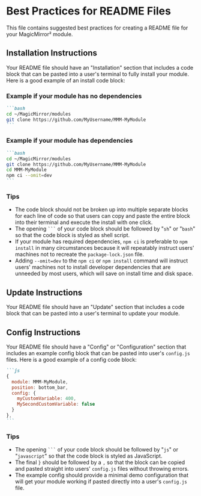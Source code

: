 # Best Practices for README Files

This file contains suggested best practices for creating a README file for your MagicMirror² module.

## Installation Instructions

Your README file should have an "Installation" section that includes a code block that can be pasted into a user's terminal to fully install your module. Here is a good example of an install code block:

### Example if your module has no dependencies

````markdown
```bash
cd ~/MagicMirror/modules
git clone https://github.com/MyUsername/MMM-MyModule
```
````

### Example if your module has dependencies

````markdown
```bash
cd ~/MagicMirror/modules
git clone https://github.com/MyUsername/MMM-MyModule
cd MMM-MyModule
npm ci --omit=dev
```
````

### Tips

- The code block should not be broken up into multiple separate blocks for each line of code so that users can copy and paste the entire block into their terminal and execute the install with one click.
- The opening ` ``` ` of your code block should be followed by "`sh`" or "`bash`" so that the code block is styled as shell script.
- If your module has required dependencies, `npm ci` is preferable to `npm install` in many circumstances because it will repeatably instruct users' machines not to recreate the `package-lock.json` file.
- Adding `--omit=dev` to the `npm ci` or `npm install` command will instruct users' machines not to install developer dependencies that are unneeded by most users, which will save on install time and disk space.

## Update Instructions

Your README file should have an "Update" section that includes a code block that can be pasted into a user's terminal to update your module.

## Config Instructions

Your README file should have a "Config" or "Configuration" section that includes an example config block that can be pasted into user's `config.js` files. Here is a good example of a config code block:

````markdown
```js
{
  module: MMM-MyModule,
  position: bottom_bar,
  config: {
    myCustomVariable: 400,
    MySecondCustomVariable: false
  }
},
```
````

### Tips

- The opening ` ``` ` of your code block should be followed by "`js`" or "`javascript`" so that the code block is styled as JavaScript.
- The final `}` should be followed by a `,` so that the block can be copied and pasted straight into users' `config.js` files without throwing errors.
- The example config should provide a minimal demo configuration that will get your module working if pasted directly into a user's `config.js` file.
